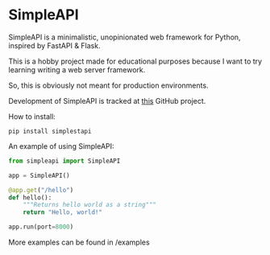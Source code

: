 # SimpleAPI

SimpleAPI is a minimalistic, unopinionated web framework for Python, inspired by FastAPI & Flask.

This is a hobby project made for educational purposes because I want to try learning writing a web server framework.

So, this is obviously not meant for production environments.

Development of SimpleAPI is tracked at [this](https://github.com/users/adhamsalama/projects/1) GitHub project.

How to install:

`pip install simplestapi`

An example of using SimpleAPI:

```python
from simpleapi import SimpleAPI

app = SimpleAPI()

@app.get("/hello")
def hello():
    """Returns hello world as a string"""
    return "Hello, world!"

app.run(port=8000)

```

More examples can be found in /examples
